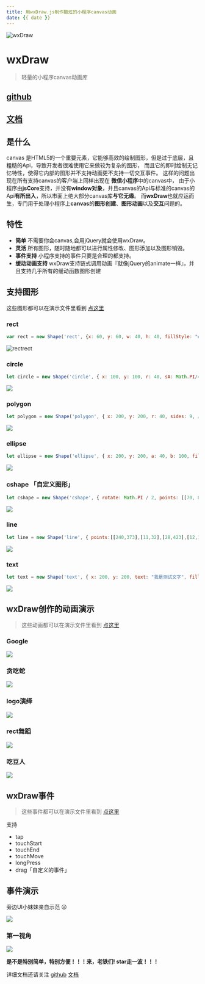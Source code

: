 ```yaml
---
title: 用wxDraw.js制作酷炫的小程序canvas动画
date: {{ date }}
---
```



![wxDraw](http://upload-images.jianshu.io/upload_images/1698086-8d7ff1cb9eb05a0a.png?imageMogr2/auto-orient/strip%7CimageView2/2/w/1240)


# wxDraw
> 轻量的小程序canvas动画库

## [github](https://github.com/bobiscool/wxDraw)
## [文档](http://project.ueflat.xyz/#/)
## 是什么
canvas 是HTML5的一个重要元素，它能够高效的绘制图形，但是过于底层，且粗糙的Api，导致开发者很难使用它来做较为复杂的图形， 而且它的即时绘制无记忆特性，使得它内部的图形并不支持动画更不支持一切交互事件。
这样的问题出现在所有支持canvas的客户端上同样出现在 **微信小程序**中的canvas中， 由于小程序由**jsCore**支持，并没有**window对象**，并且canvas的Api与标准的canvas的Api**有所出入**，所以市面上绝大部分canvas库**与它无缘**。
而**wxDraw**也就应运而生，专门用于处理小程序上**canvas**的**图形创建**、**图形动画**以及**交互**问题的。

## 特性
- **简单** 不需要你会canvas,会用jQuery就会使用wxDraw。
- **灵活** 所有图形，随时随地都可以进行属性修改、图形添加以及图形销毁。
- **事件支持** 小程序支持的事件只要是合理的都支持。
- **缓动动画支持** wxDraw支持链式调用动画『就像jQuery的animate一样』，并且支持几乎所有的缓动函数图形创建

## 支持图形
这些图形都可以在演示文件里看到 [点这里](https://github.com/bobiscool/wxDraw/tree/master/example)

### rect
```js
var rect = new Shape('rect', {x: 60, y: 60, w: 40, h: 40, fillStyle: "#2FB8AC", rotate: Math.PI/2 },'mix', true);
```
![rect](http://upload-images.jianshu.io/upload_images/1698086-774186a8e6da82f4?imageMogr2/auto-orient/strip%7CimageView2/2/w/1240)rect

### circle
```js
let circle = new Shape('circle', { x: 100, y: 100, r: 40, sA: Math.PI/4, fillStyle: "#C0D860", strokeStyle: "#CC333F", rotate: 20, lineWidth: 0, needGra: 'line', gra: [[0, '#00A0B0'], [0.2, '#6A4A3C'], [0.4, '#CC333F'], [0.6, '#EB6841'], [1, '#EDC951']]}, 'fill', true)
```
![](http://upload-images.jianshu.io/upload_images/1698086-8a3fdfaf35ad9b05?imageMogr2/auto-orient/strip%7CimageView2/2/w/1240)

### polygon

```js
let polygon = new Shape('polygon', { x: 200, y: 200, r: 40, sides: 9, //9边形 fillStyle: "#FC354C", rotate: Math.PI / 4 }, 'mix', true)
  ```
![](http://upload-images.jianshu.io/upload_images/1698086-2b0dacf03c1dd50e?imageMogr2/auto-orient/strip%7CimageView2/2/w/1240)

### ellipse
```js
let ellipse = new Shape('ellipse', { x: 200, y: 200, a: 40, b: 100, fillStyle: "#00A0B0", rotate: Math.PI / 7 }, 'mix', true)
```
![](http://upload-images.jianshu.io/upload_images/1698086-91141b090d2cc888?imageMogr2/auto-orient/strip%7CimageView2/2/w/1240)

### cshape 「自定义图形」
```js
let cshape = new Shape('cshape', { rotate: Math.PI / 2, points: [[70, 85], [40, 20], [24, 46], [2, 4], [14, 6], [4, 46]], lineWidth: 5, fillStyle: "#00A0B0", rotate: Math.PI / 7, needGra: 'circle', smooth:false, gra: [[0, '#00A0B0'], [0.2, '#6A4A3C'], [0.4, '#CC333F'], [0.6, '#EB6841'], [1, '#EDC951']] }, 'fill', true)
```
![](http://upload-images.jianshu.io/upload_images/1698086-23afc1fcccfc0315?imageMogr2/auto-orient/strip%7CimageView2/2/w/1240)

### line
```js
let line = new Shape('line', { points:[[240,373],[11,32],[28,423],[12,105],[203,41],[128,0.06]], strokeStyle: "#2FB8AC",lineWidth:1, rotate: 0, needShadow: true,smooth:false }, 'fill', true)
```

![](http://upload-images.jianshu.io/upload_images/1698086-de83c843d407f957?imageMogr2/auto-orient/strip%7CimageView2/2/w/1240)

### text
```js
let text = new Shape('text', { x: 200, y: 200, text: "我是测试文字", fillStyle: "#E6781E", rotate: Math.PI / 3} 'fill', true)
```

![](http://upload-images.jianshu.io/upload_images/1698086-c770b49104458cb3?imageMogr2/auto-orient/strip%7CimageView2/2/w/1240)

## wxDraw创作的动画演示
> 这些动画都可以在演示文件里看到 [点这里](https://github.com/bobiscool/wxDraw/tree/master/example)

### Google

![](http://upload-images.jianshu.io/upload_images/1698086-fd3939ba38769d6c?imageMogr2/auto-orient/strip)

### 贪吃蛇

![](http://upload-images.jianshu.io/upload_images/1698086-f82cf35e9301cd39?imageMogr2/auto-orient/strip)

### logo演绎

![](http://upload-images.jianshu.io/upload_images/1698086-c68a528c3c5cf075?imageMogr2/auto-orient/strip)

### rect舞蹈

![](http://upload-images.jianshu.io/upload_images/1698086-14d2f108db1a76ad?imageMogr2/auto-orient/strip)

### 吃豆人

![](http://upload-images.jianshu.io/upload_images/1698086-662fa2f0130e59ce?imageMogr2/auto-orient/strip)

## wxDraw事件
> 这些事件都可以在演示文件里看到 [点这里](https://github.com/bobiscool/wxDraw/tree/master/example)

支持
- tap
- touchStart
- touchEnd
- touchMove
- longPress
- drag「自定义的事件」

## 事件演示
旁边UI小妹妹亲自示范 😜

![](http://upload-images.jianshu.io/upload_images/1698086-01f9652385ed46e4?imageMogr2/auto-orient/strip)

### 第一视角

![](http://upload-images.jianshu.io/upload_images/1698086-40af26935badf570?imageMogr2/auto-orient/strip)

**是不是特别简单，特别方便！！！来，老铁们! star走一波！！！**

详细文档还请关注
[github](https://github.com/bobiscool/wxDraw)
[文档](http://project.ueflat.xyz/#/)